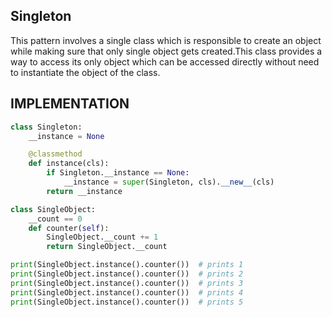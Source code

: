 ## Singleton

This pattern involves a  single  class which is responsible to create
an object while making sure that only single object gets created.This
class provides a way to access  its only object which can be accessed
directly without need to instantiate the object of the class.

## IMPLEMENTATION

```python
class Singleton:
    __instance = None

    @classmethod
    def instance(cls):
    	if Singleton.__instance == None:
    		__instance = super(Singleton, cls).__new__(cls)
    	return __instance

class SingleObject:
    __count == 0
    def counter(self):
    	SingleObject.__count += 1
    	return SingleObject.__count

print(SingleObject.instance().counter())  # prints 1
print(SingleObject.instance().counter())  # prints 2
print(SingleObject.instance().counter())  # prints 3
print(SingleObject.instance().counter())  # prints 4
print(SingleObject.instance().counter())  # prints 5
